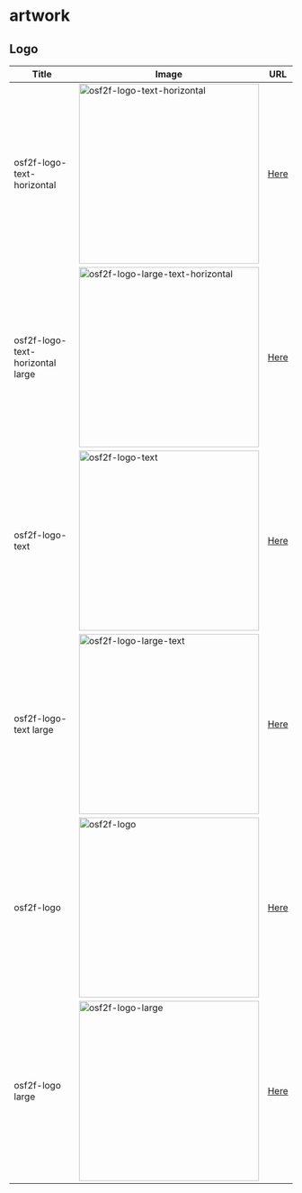 # artwork

## Logo

| Title                            | Image                                                        | URL                                                          |
| -------------------------------- | ------------------------------------------------------------ | ------------------------------------------------------------ |
| osf2f-logo-text-horizontal       | <img width="320" alt="osf2f-logo-text-horizontal" src="https://user-images.githubusercontent.com/1651790/138436863-3fbca1ca-2b0e-4b0d-8ada-3efc41e59788.png"> | [Here](https://user-images.githubusercontent.com/1651790/138436863-3fbca1ca-2b0e-4b0d-8ada-3efc41e59788.png) |
| osf2f-logo-text-horizontal large | <img width="320" alt="osf2f-logo-large-text-horizontal" src="https://user-images.githubusercontent.com/1651790/138436877-973ea541-b1cb-475f-b126-82c2885b0a79.png"> | [Here](https://user-images.githubusercontent.com/1651790/138436877-973ea541-b1cb-475f-b126-82c2885b0a79.png) |
| osf2f-logo-text                  | <img width="320" alt="osf2f-logo-text" src="https://user-images.githubusercontent.com/1651790/138436870-c5815f96-7483-4494-981a-089755c22d95.png"> | [Here](https://user-images.githubusercontent.com/1651790/138436870-c5815f96-7483-4494-981a-089755c22d95.png) |
| osf2f-logo-text large            | <img width="320" alt="osf2f-logo-large-text" src="https://user-images.githubusercontent.com/1651790/138436880-5a940e27-b708-4842-8429-03cd86247ca3.png"> | [Here](https://user-images.githubusercontent.com/1651790/138436880-5a940e27-b708-4842-8429-03cd86247ca3.png) |
| osf2f-logo                       | <img width="320" src="https://user-images.githubusercontent.com/1651790/138436875-8b00aa74-b133-4775-b7c0-0d9be56d209a.png" alt="osf2f-logo" /> | [Here](https://user-images.githubusercontent.com/1651790/138436875-8b00aa74-b133-4775-b7c0-0d9be56d209a.png) |
| osf2f-logo large                 | <img width="320" src="https://user-images.githubusercontent.com/1651790/138436885-cf06b9ce-73c5-4baa-89ea-05eb8a8feed3.png" alt="osf2f-logo-large" style="width:320;" /> | [Here](https://user-images.githubusercontent.com/1651790/138436885-cf06b9ce-73c5-4baa-89ea-05eb8a8feed3.png) |
